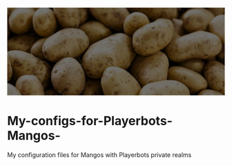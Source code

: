 ![Alt text](.assets/potatoes.jpg "potatoes")

# My-configs-for-Playerbots-Mangos-
My configuration files for Mangos with Playerbots private realms
